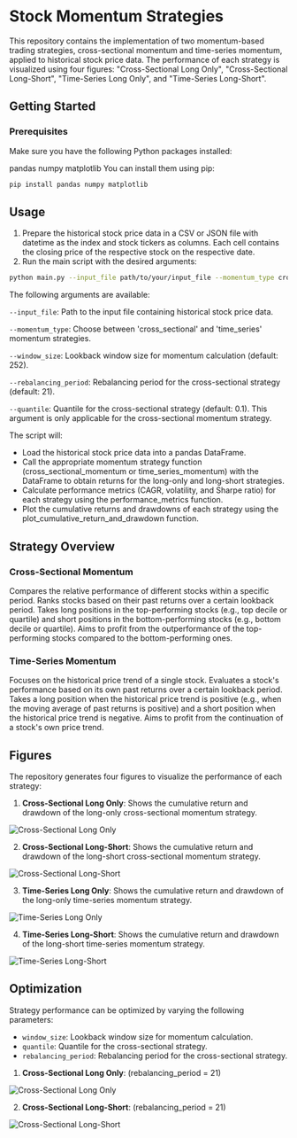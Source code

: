 # Stock Momentum Strategies
This repository contains the implementation of two momentum-based trading strategies, cross-sectional momentum and time-series momentum, applied to historical stock price data. The performance of each strategy is visualized using four figures: "Cross-Sectional Long Only", "Cross-Sectional Long-Short", "Time-Series Long Only", and "Time-Series Long-Short".

## Getting Started
### Prerequisites
Make sure you have the following Python packages installed:

pandas
numpy
matplotlib
You can install them using pip:

```bash
pip install pandas numpy matplotlib
```
## Usage
1. Prepare the historical stock price data in a CSV or JSON file with datetime as the index and stock tickers as columns. Each cell contains the closing price of the respective stock on the respective date.
2. Run the main script with the desired arguments:

```bash
python main.py --input_file path/to/your/input_file --momentum_type cross_sectional --window_size 252  --rebalancing_period 21 --quantile 0.1
```
The following arguments are available:

`--input_file`: Path to the input file containing historical stock price data.

`--momentum_type`: Choose between 'cross_sectional' and 'time_series' momentum strategies.

`--window_size`: Lookback window size for momentum calculation (default: 252).

`--rebalancing_period`: Rebalancing period for the cross-sectional strategy (default: 21).

`--quantile`: Quantile for the cross-sectional strategy (default: 0.1). This argument is only applicable for the cross-sectional momentum strategy.

The script will:
* Load the historical stock price data into a pandas DataFrame.
* Call the appropriate momentum strategy function (cross_sectional_momentum or time_series_momentum) with the DataFrame to obtain returns for the long-only and long-short strategies.
* Calculate performance metrics (CAGR, volatility, and Sharpe ratio) for each strategy using the performance_metrics function.
* Plot the cumulative returns and drawdowns of each strategy using the plot_cumulative_return_and_drawdown function.

## Strategy Overview
### Cross-Sectional Momentum
Compares the relative performance of different stocks within a specific period.
Ranks stocks based on their past returns over a certain lookback period.
Takes long positions in the top-performing stocks (e.g., top decile or quartile) and short positions in the bottom-performing stocks (e.g., bottom decile or quartile).
Aims to profit from the outperformance of the top-performing stocks compared to the bottom-performing ones.
### Time-Series Momentum
Focuses on the historical price trend of a single stock.
Evaluates a stock's performance based on its own past returns over a certain lookback period.
Takes a long position when the historical price trend is positive (e.g., when the moving average of past returns is positive) and a short position when the historical price trend is negative.
Aims to profit from the continuation of a stock's own price trend.

## Figures

The repository generates four figures to visualize the performance of each strategy:

1. **Cross-Sectional Long Only**: Shows the cumulative return and drawdown of the long-only cross-sectional momentum strategy.

![Cross-Sectional Long Only](figures/CSLO.png)

2. **Cross-Sectional Long-Short**: Shows the cumulative return and drawdown of the long-short cross-sectional momentum strategy.

![Cross-Sectional Long-Short](figures/CSLS.png)

3. **Time-Series Long Only**: Shows the cumulative return and drawdown of the long-only time-series momentum strategy.

![Time-Series Long Only](figures/TSLO.png)

4. **Time-Series Long-Short**: Shows the cumulative return and drawdown of the long-short time-series momentum strategy.

![Time-Series Long-Short](figures/TSLS.png)

## Optimization

Strategy performance can be optimized by varying the following parameters:

* `window_size`: Lookback window size for momentum calculation.
* `quantile`: Quantile for the cross-sectional strategy.
* `rebalancing_period`: Rebalancing period for the cross-sectional strategy.

1. **Cross-Sectional Long Only**: (rebalancing_period = 21)

![Cross-Sectional Long Only](figures/CSLO_optimize.png)

2. **Cross-Sectional Long-Short**: (rebalancing_period = 21)

![Cross-Sectional Long-Short](figures/CSLS_optimize.png)